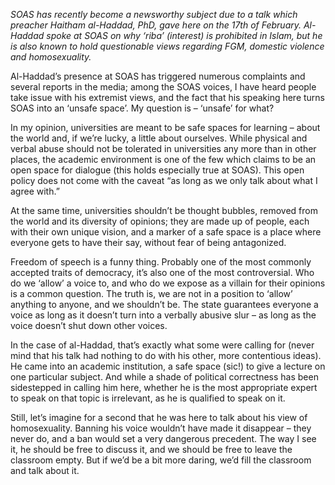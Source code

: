 *SOAS has recently become a newsworthy subject due to a talk which preacher Haitham al-Haddad, PhD, gave here on the 17th of February. Al-Haddad spoke at SOAS on why ‘riba’ (interest) is prohibited in Islam, but he is also known to hold questionable views regarding FGM, domestic violence and homosexuality.*

Al-Haddad’s presence at SOAS has triggered numerous complaints and several reports in the media; among the SOAS voices, I have heard people take issue with his extremist views, and the fact that his speaking here turns SOAS into an ‘unsafe space’. My question is – ‘unsafe’ for what?

In my opinion, universities are meant to be safe spaces for learning – about the world and, if we’re lucky, a little about ourselves. While physical and verbal abuse should not be tolerated in universities any more than in other places, the academic environment is one of the few which claims to be an open space for dialogue (this holds especially true at SOAS). This open policy does not come with the caveat “as long as we only talk about what I agree with.”

At the same time, universities shouldn’t be thought bubbles, removed from the world and its diversity of opinions; they are made up of people, each with their own unique vision, and a marker of a safe space is a place where everyone gets to have their say, without fear of being antagonized.

Freedom of speech is a funny thing. Probably one of the most commonly accepted traits of democracy, it’s also one of the most controversial. Who do we ‘allow’ a voice to, and who do we expose as a villain for their opinions is a common question. The truth is, we are not in a position to ‘allow’ anything to anyone, and we shouldn’t be. The state guarantees everyone a voice as long as it doesn’t turn into a verbally abusive slur – as long as the voice doesn’t shut down other voices.

In the case of al-Haddad, that’s exactly what some were calling for (never mind that his talk had nothing to do with his other, more contentious ideas). He came into an academic institution, a safe space (sic!) to give a lecture on one particular subject. And while a shade of political correctness has been sidestepped in calling him here, whether he is the most appropriate expert to speak on that topic is irrelevant, as he is qualified to speak on it.

Still, let’s imagine for a second that he was here to talk about his view of homosexuality. Banning his voice wouldn’t have made it disappear – they never do, and a ban would set a very dangerous precedent. The way I see it, he should be free to discuss it, and we should be free to leave the classroom empty. But if we’d be a bit more daring, we’d fill the classroom and talk about it.


